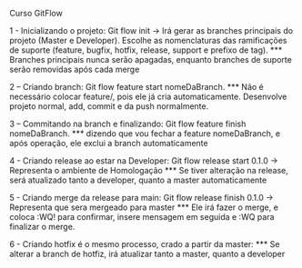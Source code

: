 Curso GitFlow

1 - Inicializando o projeto:
Git flow init -> Irá gerar as branches principais do projeto (Master e Developer).
	Escolhe as nomenclaturas das ramificações de suporte (feature, bugfix, hotfix, release, support e prefixo de tag).
*** Branches principais nunca serão apagadas, enquanto branches de suporte serão removidas após cada merge

2 – Criando branch:
Git flow feature start nomeDaBranch.
*** Não é necessário colocar feature/, pois ele já cria automaticamente.
	Desenvolve projeto normal, add, commit e da push normalmente.

3 – Commitando na branch e finalizando:
Git flow feature finish nomeDaBranch.
*** dizendo que vou fechar a feature nomeDaBranch, e após operação, ele exclui a branch automaticamente

4 - Criando release ao estar na Developer:
Git flow release start 0.1.0 -> Representa o ambiente de Homologação
*** Se tiver alteração na release, será atualizado tanto a developer, quanto a master automaticamente

5 - Criando merge da release para main:
Git flow release finish 0.1.0 -> Representa que sera mergeado para master
 *** Ele irá fazer o merge, e coloca :WQ! para confirmar, insere mensagem em seguida e :WQ para finalizar o merge. 
 
 6 - Criando hotfix é o mesmo processo, crado a partir da master:
 *** Se alterar a branch de hotfiz, irá atualizar tanto a master, quanto a developer